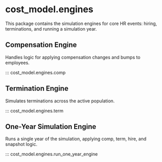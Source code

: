 # cost_model.engines

This package contains the simulation engines for core HR events: hiring, terminations, and running a simulation year.

## Compensation Engine
Handles logic for applying compensation changes and bumps to employees.

::: cost_model.engines.comp

## Termination Engine
Simulates terminations across the active population.

::: cost_model.engines.term

## One-Year Simulation Engine
Runs a single year of the simulation, applying comp, term, hire, and snapshot logic.

::: cost_model.engines.run_one_year_engine
